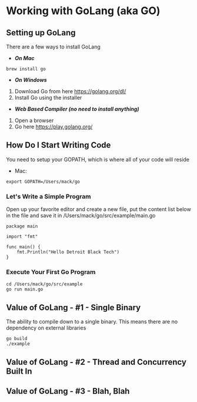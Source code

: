 # Working with GoLang (aka GO)

## Setting up GoLang

There are a few ways to install GoLang

- ***On Mac***

```
brew install go
```

- ***On Windows***

 1. Download Go from here https://golang.org/dl/
 2. Install Go using the installer


- ***Web Based Compiler (no need to install anything)***

 1. Open a browser
 2. Go here https://play.golang.org/


## How Do I Start Writing Code

You need to setup your GOPATH, which is where all of your code will reside

- Mac:

```
export GOPATH=/Users/mack/go

```

### Let's Write a Simple Program

Open up your favorite editor and create a new file, put the content list below in the file and save it in /Users/mack/go/src/example/main.go

```
package main

import "fmt"

func main() {
    fmt.Println("Hello Detroit Black Tech")
}
```

### Execute Your First Go Program

```
cd /Users/mack/go/src/example
go run main.go
```


## Value of GoLang - #1 - Single Binary

The ability to compile down to a single binary.  This means there are no dependency on external libraries

```
go build
./example
```

## Value of GoLang - #2 - Thread and Concurrency Built In

## Value of GoLang - #3 - Blah, Blah

